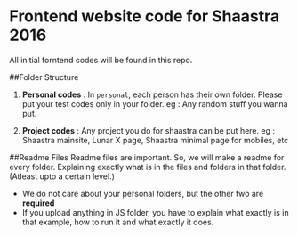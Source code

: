 Frontend website code for Shaastra 2016
=========

All initial forntend codes will be found in this repo.

##Folder Structure

 1. **Personal codes** : In `personal`, each person has their own folder. Please put your test codes only in your folder. eg : Any random stuff you wanna put.

 2. **Project codes** : Any project you do for shaastra can be put here. eg : Shaastra mainsite, Lunar X page, Shaastra minimal page for mobiles, etc

##Readme Files
Readme files are important.
So, we will make a readme for every folder. Explaining exactly what is in the files and folders in that folder. (Atleast upto a certain level.)

 - We do not care about your personal folders, but the other two are **required**
 - If you upload anything in JS folder, you have to explain what exactly is in that example, how to run it and what exactly it does.

 
